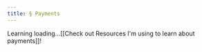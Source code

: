 ```yaml
---
title: § Payments
---
```

Learning loading...[[Check out Resources I'm using to learn about payments]]!